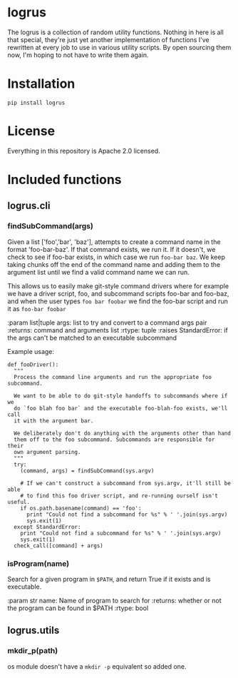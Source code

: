 # logrus

The logrus is a collection of random utility functions. Nothing in here
is all that special, they're just yet another implementation of functions
I've rewritten at every job to use in various utility scripts. By open
sourcing them now, I'm hoping to not have to write them again.

# Installation

`pip install logrus`

# License

Everything in this repository is Apache 2.0 licensed.

# Included functions

## logrus.cli

### findSubCommand(args)

Given a list ['foo','bar', 'baz'], attempts to create a command name in the
format 'foo-bar-baz'. If that command exists, we run it. If it doesn't, we
check to see if foo-bar exists, in which case we run `foo-bar baz`. We keep
taking chunks off the end of the command name and adding them to the argument
list until we find a valid command name we can run.

This allows us to easily make git-style command drivers where for example we
have a driver script, foo, and subcommand scripts foo-bar and foo-baz, and when
the user types `foo bar foobar` we find the foo-bar script and run it as
`foo-bar foobar`

:param list|tuple args: list to try and convert to a command args pair
:returns: command and arguments list
:rtype: tuple
:raises StandardError: if the args can't be matched to an executable subcommand

Example usage:

```
def fooDriver():
  """
  Process the command line arguments and run the appropriate foo subcommand.

  We want to be able to do git-style handoffs to subcommands where if we
  do `foo blah foo bar` and the executable foo-blah-foo exists, we'll call
  it with the argument bar.

  We deliberately don't do anything with the arguments other than hand
  them off to the foo subcommand. Subcommands are responsible for their
  own argument parsing.
  """
  try:
    (command, args) = findSubCommand(sys.argv)

    # If we can't construct a subcommand from sys.argv, it'll still be able
    # to find this foo driver script, and re-running ourself isn't useful.
    if os.path.basename(command) == 'foo':
      print "Could not find a subcommand for %s" % ' '.join(sys.argv)
      sys.exit(1)
  except StandardError:
    print "Could not find a subcommand for %s" % ' '.join(sys.argv)
    sys.exit(1)
  check_call([command] + args)

```

### isProgram(name)

Search for a given program in `$PATH`, and return True if it exists and
is executable.

:param str name: Name of program to search for
:returns: whether or not the program can be found in $PATH
:rtype: bool

## logrus.utils

### mkdir_p(path)

os module doesn't have a `mkdir -p` equivalent so added one.
